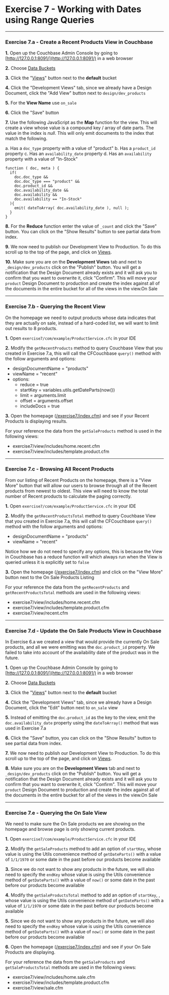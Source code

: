 # Exercise 7 - Working with Dates using Range Queries

---

### Exercise 7.a - Create a Recent Products View in Couchbase

**1\.** Open up the Couchbase Admin Console by going to [http://127.0.0.1:8091/](http://127.0.0.1:8091/) in a web browser

**2\.** Choose [Data Buckets](http://127.0.0.1:8091/index.html#sec=buckets)

**3\.** Click the "[Views](http://127.0.0.1:8091/index.html#sec=views&viewsBucket=default)" button next to the **default** bucket

**4\.** Click the "Development Views" tab, since we already have a Design Document, click the "Add View" button next to `design/dev_products`

**5\.** For the **View Name** use `on_sale`

**6\.** Click the "Save" button

**7\.** Use the following JavaScript as the **Map** function for the view.  This will create a view whose value is a compound key / array of date parts.  The value in the index is *null*.  This will only emit documents to the index that match the following.

a. Has a `doc_type` property with a value of "product"
b. Has a `product_id` property
c. Has an `availability_date` property
d. Has an `availability` property with a value of "In-Stock"

```
function ( doc, meta ) {
  if(
    doc.doc_type &&
    doc.doc_type === "product" &&
   	doc.product_id &&
   	doc.availability_date &&
  	doc.availability &&
  	doc.availability == "In-Stock"
  ){
    emit( dateToArray( doc.availability_date ), null );
  }
}
```

**8\.** For the **Reduce** function enter the value of `_count` and click the "Save" button.  You can click on the "Show Results" button to see partial data from index.

**9\.** We now need to publish our Development View to Production.  To do this scroll up to the top of the page, and click on [Views](http://127.0.0.1:8091/index.html#sec=views&viewsBucket=default).

**10\.** Make sure you are on the **Development Views** tab and next to `_design/dev_products` click on the "Publish" button.  You will get a notification that the Design Document already exists and it will ask you to confirm that you want to overwrite it, click "Confirm". This will move your `product` Design Document to production and create the index against all of the documents in the entire bucket for all of the views in the view.On Sale

---

### Exercise 7.b - Querying the Recent View

On the homepage we need to output products whose data indicates that they are actually on sale, instead of a hard-coded list, we will want to limit out results to 8 products.

**1\.** Open `exercise7/com/example/ProductService.cfc` in your IDE

**2\.** Modify the `getRecentProducts` method to query Couchbase View that you created in Exercise 7.a, this will call the CFCouchbase `query()` method with the follow arguments and options:

- designDocumentName = "products"
- viewName = "recent"
- options:
	- reduce = true
	- startKey = variables.utils.getDateParts(now())
	- limit = arguments.limit
	- offset = arguments.offset
	- includeDocs = true

**3\.** Open the homepage ([/exercise7/index.cfm](/exercise7/index.cfm)) and see if your Recent Products is displaying results.

For your reference the data from the `getSaleProducts` method is used in the following views:

- exercise7/view/includes/home.recent.cfm
- exercise7/view/includes/template.product.cfm

---

### Exercise 7.c - Browsing All Recent Products

From our listing of Recent Products on the homepage, there is a "View More" button that will allow our users to browse through all of the Recent products from newest to oldest. This view will need to know the total number of Recent products to calculate the paging correctly.

**1\.** Open `exercise7/com/example/ProductService.cfc` in your IDE

**2\.** Modify the `getRecentProductsTotal` method to query Couchbase View that you created in Exercise 7.a, this will call the CFCouchbase `query()` method with the follow arguments and options:

- designDocumentName = "products"
- viewName = "recent"

Notice how we do not need to specify any options, this is because the View in Couchbase has a reduce function will which always run when the View is queried unless it is explicitly set to `false`

**3\.** Open the homepage ([/exercise7/index.cfm](/exercise7/index.cfm)) and click on the "View More" button next to the On Sale Products Listing

For your reference the data from the `getRecentProducts` and `getRecentProductsTotal` methods are used in the following views:

- exercise7/view/includes/home.recent.cfm
- exercise7/view/includes/template.product.cfm
- exercise7/view/recent.cfm

---

### Exercise 7.d - Update the On Sale Products View in Couchbase

In Exercise 6.a we created a view that would provide the currently On Sale products, and all we were emitting was the `doc.product_id` property.  We failed to take into account of the availability date of the product was in the future.

**1\.** Open up the Couchbase Admin Console by going to [http://127.0.0.1:8091/](http://127.0.0.1:8091/) in a web browser

**2\.** Choose [Data Buckets](http://127.0.0.1:8091/index.html#sec=buckets)

**3\.** Click the "[Views](http://127.0.0.1:8091/index.html#sec=views&viewsBucket=default)" button next to the **default** bucket

**4\.** Click the "Development Views" tab, since we already have a Design Document, click the "Edit" button next to `on_sale` view

**5\.** Instead of emitting the `doc.product_id` as the key to the view, emit the `doc.availability_date` property using the `dateToArray()` method that was used in Exercise 7.a

**6\.** Click the "Save" button, you can click on the "Show Results" button to see partial data from index.

**7\.** We now need to publish our Development View to Production.  To do this scroll up to the top of the page, and click on [Views](http://127.0.0.1:8091/index.html#sec=views&viewsBucket=default).

**8\.** Make sure you are on the **Development Views** tab and next to `_design/dev_products` click on the "Publish" button.  You will get a notification that the Design Document already exists and it will ask you to confirm that you want to overwrite it, click "Confirm". This will move your `product` Design Document to production and create the index against all of the documents in the entire bucket for all of the views in the view.On Sale

---

### Exercise 7.e - Querying the On Sale View

We need to make sure the On Sale products we are showing on the homepage and browse page is only showing current products.

**1\.** Open `exercise7/com/example/ProductService.cfc` in your IDE

**2\.** Modify the `getSaleProducts` method to add an option of `startKey`, whose value is using the Utils convenience method of `getDateParts()` with a value of `1/1/1970` or some date in the past before our products become available

**3\.** Since we do not want to show any products in the future, we will also need to specify the `endKey` whose value is using the Utils convenience method of `getDateParts()` with a value of `now()` or some date in the past before our products become available

**4\.** Modify the `getSaleProductsTotal` method to add an option of `startKey`, , whose value is using the Utils convenience method of `getDateParts()` with a value of `1/1/1970` or some date in the past before our products become available

**5\.** Since we do not want to show any products in the future, we will also need to specify the `endKey` whose value is using the Utils convenience method of `getDateParts()` with a value of `now()` or some date in the past before our products become available

**6\.** Open the homepage ([/exercise7/index.cfm](/exercise7/index.cfm)) and see if your On Sale Products are displaying.

For your reference the data from the `getSaleProducts` and `getSaleProductsTotal` methods are used in the following views:

- exercise7/view/includes/home.sale.cfm
- exercise7/view/includes/template.product.cfm
- exercise7/view/sale.cfm
